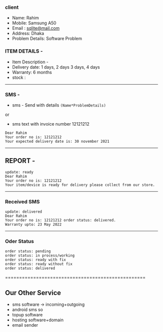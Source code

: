 
### client

- Name: Rahim
- Mobile: Samsung A50
- Email : sqlite@mail.com
- Address: Dhaka
- Problem Details: Software Problem 


### ITEM DETAILS -
- Item Description -
- Delivery date: 1 days, 2 days 3 days, 4 days
- Warranty: 6 months
- stock : 

---------------------------------------------------------------------
### SMS -

- sms - Send with details `(Name*ProblemDetails)`

or
- sms text with invoice number 12121212
```text
Dear Rahim
Your order no is: 12121212
Your expected delivery date is: 30 november 2021
```
--------------------------------------------------------------------
## REPORT -

```sms
update: ready
Dear Rahim
Your order no is: 12121212
Your item/device is ready for delivery please collect from our store.
```
---------------------------------------------------------------------
### Received SMS 
```sms
update: delivered
Dear Rahim
Your order no is: 12121212 order status: delivered.
Warranty upto: 23 May 2022
```
---------------------------------------------------------------------

### Oder Status
```
order status: pending
order status: in process/working
order status: ready with fix
order status: ready without fix
order status: delivered
```
==================================================


## Our Other Service

- sms software -> incoming+outgoing
- android sms so
- topup software
- hosting software+domain
- email sender
